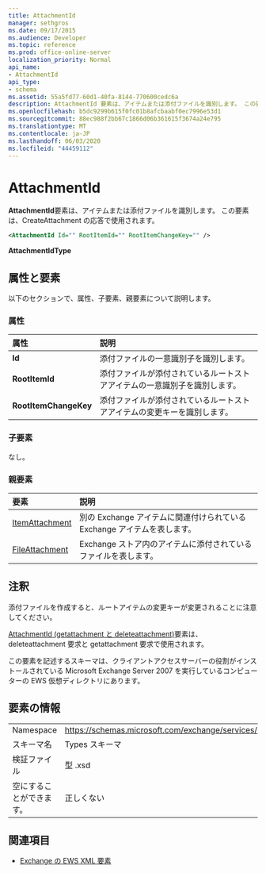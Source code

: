 ```yaml
---
title: AttachmentId
manager: sethgros
ms.date: 09/17/2015
ms.audience: Developer
ms.topic: reference
ms.prod: office-online-server
localization_priority: Normal
api_name:
- AttachmentId
api_type:
- schema
ms.assetid: 55a5fd77-60d1-40fa-8144-770600cedc6a
description: AttachmentId 要素は、アイテムまたは添付ファイルを識別します。 この要素は、CreateAttachment の応答で使用されます。
ms.openlocfilehash: b5dc9299b615f0fc01b8afcbaabf0ec7996e53d1
ms.sourcegitcommit: 88ec988f2bb67c1866d06b361615f3674a24e795
ms.translationtype: MT
ms.contentlocale: ja-JP
ms.lasthandoff: 06/03/2020
ms.locfileid: "44459112"
---
```

# <a name="attachmentid"></a>AttachmentId

**AttachmentId**要素は、アイテムまたは添付ファイルを識別します。 この要素は、CreateAttachment の応答で使用されます。 
  
```xml
<AttachmentId Id="" RootItemId="" RootItemChangeKey="" />
```

 **AttachmentIdType**
## <a name="attributes-and-elements"></a>属性と要素

以下のセクションで、属性、子要素、親要素について説明します。
  
### <a name="attributes"></a>属性

|**属性**|**説明**|
|:-----|:-----|
|**Id** <br/> |添付ファイルの一意識別子を識別します。  <br/> |
|**RootItemId** <br/> |添付ファイルが添付されているルートストアアイテムの一意識別子を識別します。  <br/> |
|**RootItemChangeKey** <br/> |添付ファイルが添付されているルートストアアイテムの変更キーを識別します。  <br/> |
   
### <a name="child-elements"></a>子要素

なし。
  
### <a name="parent-elements"></a>親要素

|**要素**|**説明**|
|:-----|:-----|
|[ItemAttachment](itemattachment.md) <br/> |別の Exchange アイテムに関連付けられている Exchange アイテムを表します。  <br/> |
|[FileAttachment](fileattachment.md) <br/> |Exchange ストア内のアイテムに添付されているファイルを表します。  <br/> |
   
## <a name="remarks"></a>注釈

添付ファイルを作成すると、ルートアイテムの変更キーが変更されることに注意してください。
  
[AttachmentId (getattachment と deleteattachment)](attachmentid-getattachment-and-deleteattachment.md)要素は、deleteattachment 要求と getattachment 要求で使用されます。 
  
この要素を記述するスキーマは、クライアントアクセスサーバーの役割がインストールされている Microsoft Exchange Server 2007 を実行しているコンピューターの EWS 仮想ディレクトリにあります。
  
## <a name="element-information"></a>要素の情報

|||
|:-----|:-----|
|Namespace  <br/> |https://schemas.microsoft.com/exchange/services/2006/types  <br/> |
|スキーマ名  <br/> |Types スキーマ  <br/> |
|検証ファイル  <br/> |型 .xsd  <br/> |
|空にすることができます。  <br/> |正しくない  <br/> |
   
## <a name="see-also"></a>関連項目

- [Exchange の EWS XML 要素](ews-xml-elements-in-exchange.md)

